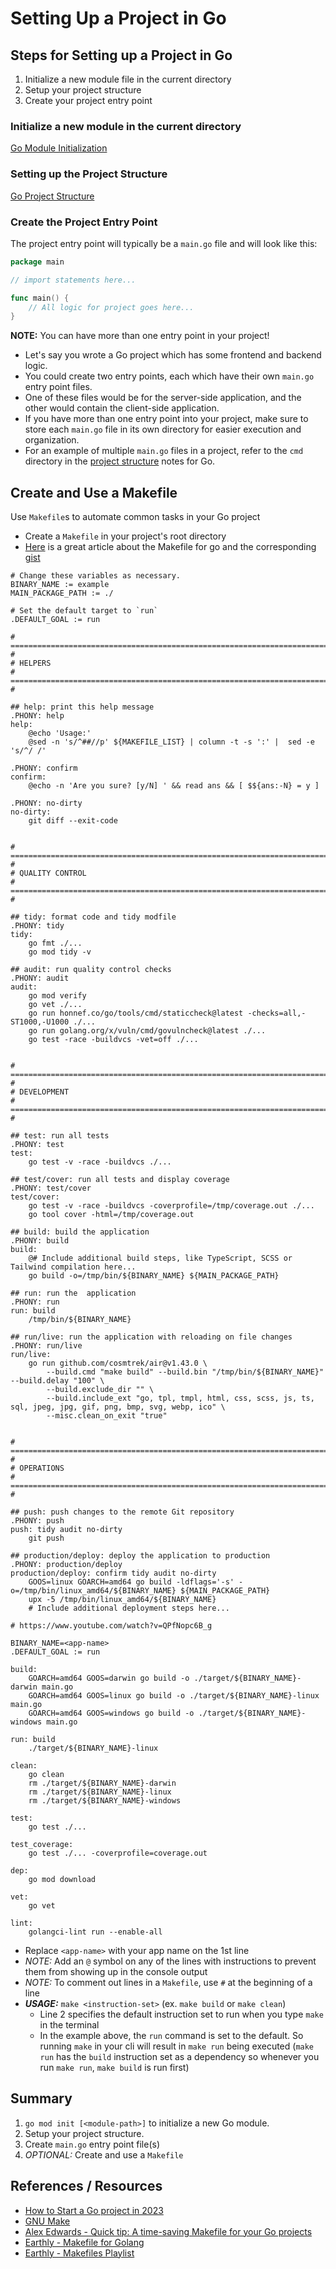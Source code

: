 # Setting Up a Project in Go

## Steps for Setting up a Project in Go

1. Initialize a new module file in the current directory
2. Setup your project structure
3. Create your project entry point

### Initialize a new module in the current directory

[Go Module Initialization](go_modules.md#initializing-a-go-module)

### Setting up the Project Structure

[Go Project Structure](go_structure-project.md)

### Create the Project Entry Point

The project entry point will typically be a `main.go` file and will look like this:

```go
package main

// import statements here...

func main() {
	// All logic for project goes here...
}
```

**NOTE:** You can have more than one entry point in your project!

- Let's say you wrote a Go project which has some frontend and backend logic.
- You could create two entry points, each which have their own `main.go` entry point files.
- One of these files would be for the server-side application, and the other would contain the client-side application.
- If you have more than one entry point into your project, make sure to store each `main.go` file in its own directory for easier execution and organization.
- For an example of multiple `main.go` files in a project, refer to the `cmd` directory in the [project structure](go_structure-project.md#cmd) notes for Go.

## Create and Use a Makefile

Use `Makefile`s to automate common tasks in your Go project

- Create a `Makefile` in your project's root directory
- [Here](https://www.alexedwards.net/blog/a-time-saving-makefile-for-your-go-projects) is a great article about the Makefile for go and the corresponding [gist](https://gist.github.com/alexedwards/3b40775846535d0014ab1ff477e4a568)

```make
# Change these variables as necessary.
BINARY_NAME := example
MAIN_PACKAGE_PATH := ./

# Set the default target to `run`
.DEFAULT_GOAL := run

# ==================================================================================== #
# HELPERS
# ==================================================================================== #

## help: print this help message
.PHONY: help
help:
	@echo 'Usage:'
	@sed -n 's/^##//p' ${MAKEFILE_LIST} | column -t -s ':' |  sed -e 's/^/ /'

.PHONY: confirm
confirm:
	@echo -n 'Are you sure? [y/N] ' && read ans && [ $${ans:-N} = y ]

.PHONY: no-dirty
no-dirty:
	git diff --exit-code


# ==================================================================================== #
# QUALITY CONTROL
# ==================================================================================== #

## tidy: format code and tidy modfile
.PHONY: tidy
tidy:
	go fmt ./...
	go mod tidy -v

## audit: run quality control checks
.PHONY: audit
audit:
	go mod verify
	go vet ./...
	go run honnef.co/go/tools/cmd/staticcheck@latest -checks=all,-ST1000,-U1000 ./...
	go run golang.org/x/vuln/cmd/govulncheck@latest ./...
	go test -race -buildvcs -vet=off ./...


# ==================================================================================== #
# DEVELOPMENT
# ==================================================================================== #

## test: run all tests
.PHONY: test
test:
	go test -v -race -buildvcs ./...

## test/cover: run all tests and display coverage
.PHONY: test/cover
test/cover:
	go test -v -race -buildvcs -coverprofile=/tmp/coverage.out ./...
	go tool cover -html=/tmp/coverage.out

## build: build the application
.PHONY: build
build:
	@# Include additional build steps, like TypeScript, SCSS or Tailwind compilation here...
	go build -o=/tmp/bin/${BINARY_NAME} ${MAIN_PACKAGE_PATH}

## run: run the  application
.PHONY: run
run: build
	/tmp/bin/${BINARY_NAME}

## run/live: run the application with reloading on file changes
.PHONY: run/live
run/live:
	go run github.com/cosmtrek/air@v1.43.0 \
		--build.cmd "make build" --build.bin "/tmp/bin/${BINARY_NAME}" --build.delay "100" \
		--build.exclude_dir "" \
		--build.include_ext "go, tpl, tmpl, html, css, scss, js, ts, sql, jpeg, jpg, gif, png, bmp, svg, webp, ico" \
		--misc.clean_on_exit "true"


# ==================================================================================== #
# OPERATIONS
# ==================================================================================== #

## push: push changes to the remote Git repository
.PHONY: push
push: tidy audit no-dirty
	git push

## production/deploy: deploy the application to production
.PHONY: production/deploy
production/deploy: confirm tidy audit no-dirty
	GOOS=linux GOARCH=amd64 go build -ldflags='-s' -o=/tmp/bin/linux_amd64/${BINARY_NAME} ${MAIN_PACKAGE_PATH}
	upx -5 /tmp/bin/linux_amd64/${BINARY_NAME}
	# Include additional deployment steps here...
```

```make
# https://www.youtube.com/watch?v=QPfNopc6B_g

BINARY_NAME=<app-name>
.DEFAULT_GOAL := run

build:
	GOARCH=amd64 GOOS=darwin go build -o ./target/${BINARY_NAME}-darwin main.go
	GOARCH=amd64 GOOS=linux go build -o ./target/${BINARY_NAME}-linux main.go
	GOARCH=amd64 GOOS=windows go build -o ./target/${BINARY_NAME}-windows main.go

run: build
	./target/${BINARY_NAME}-linux

clean:
	go clean
	rm ./target/${BINARY_NAME}-darwin
	rm ./target/${BINARY_NAME}-linux
	rm ./target/${BINARY_NAME}-windows

test:
	go test ./...

test_coverage:
	go test ./... -coverprofile=coverage.out

dep:
	go mod download

vet:
	go vet

lint:
	golangci-lint run --enable-all
```

- Replace `<app-name>` with your app name on the 1st line
- _NOTE:_ Add an `@` symbol on any of the lines with instructions to prevent them from showing up in the console output
- _NOTE:_ To comment out lines in a `Makefile`, use `#` at the beginning of a line
- **_USAGE:_** `make <instruction-set>` (ex. `make build` or `make clean`)
  - Line 2 specifies the default instruction set to run when you type `make` in the terminal
  - In the example above, the `run` command is set to the default. So running `make` in your cli will result in `make run` being executed (`make run` has the `build` instruction set as a dependency so whenever you run `make run`, `make build` is run first)

## Summary

1. `go mod init [<module-path>]` to initialize a new Go module.
2. Setup your project structure.
3. Create `main.go` entry point file(s)
4. _OPTIONAL:_ Create and use a `Makefile`

## References / Resources

- [How to Start a Go project in 2023](https://boyter.org/posts/how-to-start-go-project-2023/)
- [GNU Make](https://www.gnu.org/software/make/)
- [Alex Edwards - Quick tip: A time-saving Makefile for your Go projects](https://www.alexedwards.net/blog/a-time-saving-makefile-for-your-go-projects)
- [Earthly - Makefile for Golang](https://www.youtube.com/watch?v=QPfNopc6B_g)
- [Earthly - Makefiles Playlist](https://www.youtube.com/playlist?list=PLtimIuw_6KzXti4B_Y6xIEj88YlstpCnk)
